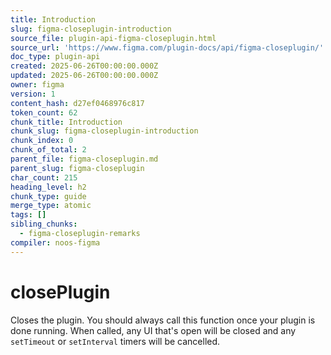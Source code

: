 ```yaml
---
title: Introduction
slug: figma-closeplugin-introduction
source_file: plugin-api-figma-closeplugin.html
source_url: 'https://www.figma.com/plugin-docs/api/figma-closeplugin/'
doc_type: plugin-api
created: 2025-06-26T00:00:00.000Z
updated: 2025-06-26T00:00:00.000Z
owner: figma
version: 1
content_hash: d27ef0468976c817
token_count: 62
chunk_title: Introduction
chunk_slug: figma-closeplugin-introduction
chunk_index: 0
chunk_of_total: 2
parent_file: figma-closeplugin.md
parent_slug: figma-closeplugin
char_count: 215
heading_level: h2
chunk_type: guide
merge_type: atomic
tags: []
sibling_chunks:
  - figma-closeplugin-remarks
compiler: noos-figma
---
```


# closePlugin

Closes the plugin. You should always call this function once your plugin is done running. When called, any UI that's open will be closed and any `setTimeout` or `setInterval` timers will be cancelled.
